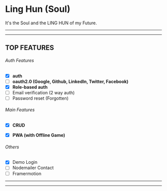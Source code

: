 
# Ling Hun (Soul)
It's the Soul and the LING HUN of my Future.

***
***

## TOP FEATURES
###### Auth Features
- [x] **auth**
- [ ] **oauth2.0 (Google, Github, LinkedIn, Twitter, Facebook)**
- [x] **Role-based auth**
- [ ] Email verification (2 way auth)
- [ ] Password reset (Forgotten)

###### Main Features
- [x] **CRUD**
- [x] **PWA (with Offline Game)**


###### Others
- [x] Demo Login
- [ ] Nodemailer Contact
- [ ] Framermotion
***
***
